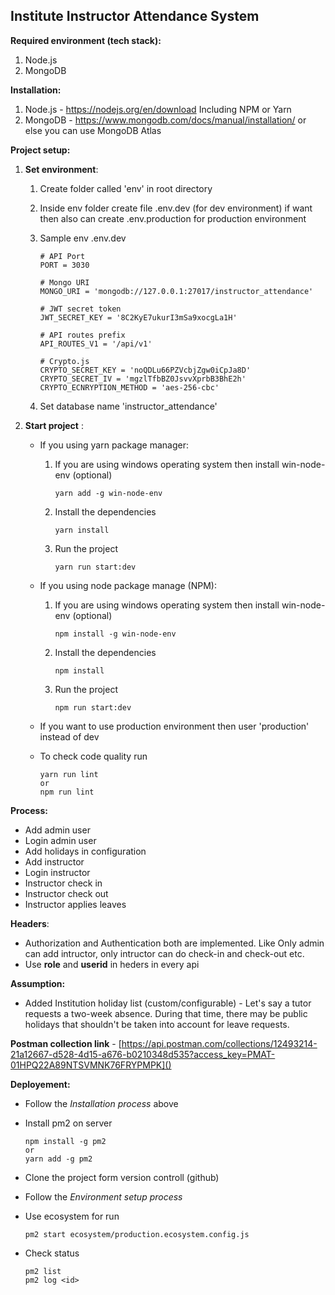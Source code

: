 ## Institute Instructor Attendance System

**Required environment (tech stack):**

1. Node.js
2. MongoDB

**Installation:**

1. Node.js - https://nodejs.org/en/download
   Including NPM or Yarn
2. MongoDB - https://www.mongodb.com/docs/manual/installation/
   or else you can use MongoDB Atlas

**Project setup:**

1. **Set environment**:

   1. Create folder called 'env' in root directory
   2. Inside env folder create file .env.dev (for dev environment) if want then also can create .env.production for production environment
   3. Sample env
      .env.dev

      ```
      # API Port
      PORT = 3030

      # Mongo URI
      MONGO_URI = 'mongodb://127.0.0.1:27017/instructor_attendance'

      # JWT secret token
      JWT_SECRET_KEY = '8C2KyE7ukurI3mSa9xocgLa1H'

      # API routes prefix
      API_ROUTES_V1 = '/api/v1'

      # Crypto.js
      CRYPTO_SECRET_KEY = 'noQDLu66PZVcbjZgw0iCpJa8D'
      CRYPTO_SECRET_IV = 'mgzlTfbBZ0JsvvXprbB3BhE2h'
      CRYPTO_ECNRYPTION_METHOD = 'aes-256-cbc'
      ```

   4. Set database name 'instructor_attendance'

2. **Start project** :

   - If you using yarn package manager:

     1. If you are using windows operating system then install win-node-env (optional)

        ```
        yarn add -g win-node-env
        ```

     2. Install the dependencies

        ```
        yarn install
        ```

     3. Run the project

        ```
        yarn run start:dev
        ```

   - If you using node package manage (NPM):

     1. If you are using windows operating system then install win-node-env (optional)

        ```
        npm install -g win-node-env
        ```

     2. Install the dependencies

        ```
        npm install
        ```

     3. Run the project

        ```
        npm run start:dev
        ```

   - If you want to use production environment then user 'production' instead of dev
   - To check code quality run

     ```
     yarn run lint
     or
     npm run lint
     ```

**Process:**

- Add admin user
- Login admin user
- Add holidays in configuration
- Add instructor
- Login instructor
- Instructor check in
- Instructor check out
- Instructor applies leaves

**Headers**:

- Authorization and Authentication both are implemented. Like Only admin can add intructor, only intructor can do check-in and check-out etc.
- Use **role** and **userid** in heders in every api

**Assumption:**

- Added Institution holiday list (custom/configurable) - Let's say a tutor requests a two-week absence. During that time, there may be public holidays that shouldn't be taken into account for leave requests.

**Postman collection link** - [https://api.postman.com/collections/12493214-21a12667-d528-4d15-a676-b0210348d535?access_key=PMAT-01HPQ22A89NTSVMNK76FRYPMPK]()

**Deployement:**

- Follow the _Installation process_ above
- Install pm2 on server

  ```
  npm install -g pm2
  or
  yarn add -g pm2
  ```

- Clone the project form version controll (github)
- Follow the _Environment setup process_
- Use ecosystem for run

  ```
  pm2 start ecosystem/production.ecosystem.config.js
  ```

- Check status

  ```
  pm2 list
  pm2 log <id>
  ```
